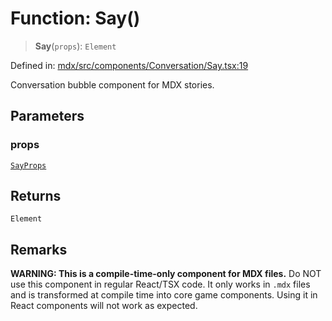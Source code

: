 # Function: Say()

> **Say**(`props`): `Element`

Defined in: [mdx/src/components/Conversation/Say.tsx:19](https://github.com/laruss/react-text-game/blob/59d7b8f771aa0b3a193326c59fd60a3d4ca5383b/packages/mdx/src/components/Conversation/Say.tsx#L19)

Conversation bubble component for MDX stories.

## Parameters

### props

[`SayProps`](../type-aliases/SayProps.md)

## Returns

`Element`

## Remarks

**WARNING: This is a compile-time-only component for MDX files.**
Do NOT use this component in regular React/TSX code. It only works in `.mdx` files
and is transformed at compile time into core game components. Using it in React components
will not work as expected.
